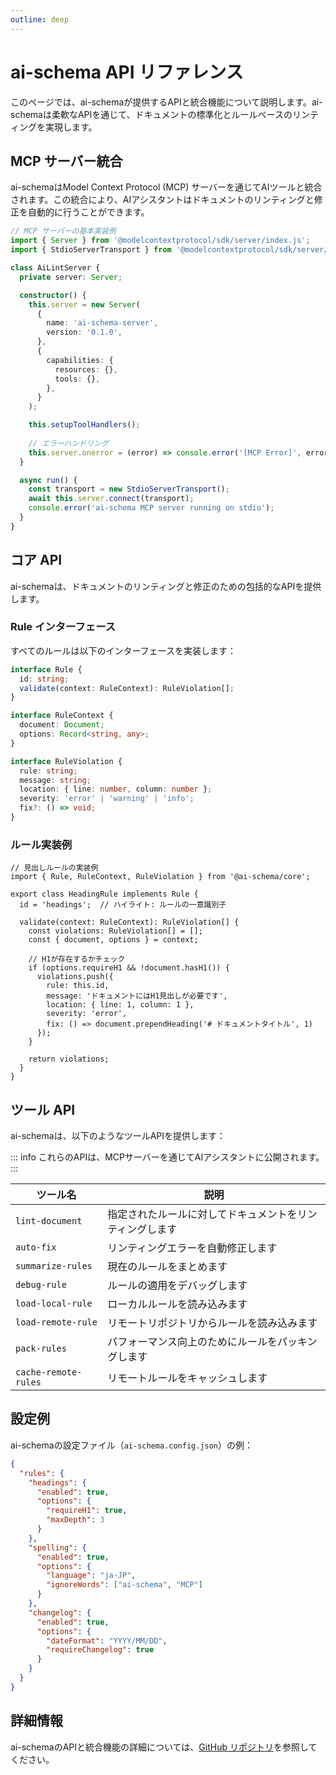 ```yaml
---
outline: deep
---
```


# ai-schema API リファレンス

このページでは、ai-schemaが提供するAPIと統合機能について説明します。ai-schemaは柔軟なAPIを通じて、ドキュメントの標準化とルールベースのリンティングを実現します。

## MCP サーバー統合

ai-schemaはModel Context Protocol (MCP) サーバーを通じてAIツールと統合されます。この統合により、AIアシスタントはドキュメントのリンティングと修正を自動的に行うことができます。

```typescript
// MCP サーバーの基本実装例
import { Server } from '@modelcontextprotocol/sdk/server/index.js';
import { StdioServerTransport } from '@modelcontextprotocol/sdk/server/stdio.js';

class AiLintServer {
  private server: Server;

  constructor() {
    this.server = new Server(
      {
        name: 'ai-schema-server',
        version: '0.1.0',
      },
      {
        capabilities: {
          resources: {},
          tools: {},
        },
      }
    );

    this.setupToolHandlers();
    
    // エラーハンドリング
    this.server.onerror = (error) => console.error('[MCP Error]', error);
  }

  async run() {
    const transport = new StdioServerTransport();
    await this.server.connect(transport);
    console.error('ai-schema MCP server running on stdio');
  }
}
```

## コア API

ai-schemaは、ドキュメントのリンティングと修正のための包括的なAPIを提供します。

### Rule インターフェース

すべてのルールは以下のインターフェースを実装します：

```typescript
interface Rule {
  id: string;
  validate(context: RuleContext): RuleViolation[];
}

interface RuleContext {
  document: Document;
  options: Record<string, any>;
}

interface RuleViolation {
  rule: string;
  message: string;
  location: { line: number, column: number };
  severity: 'error' | 'warning' | 'info';
  fix?: () => void;
}
```

### ルール実装例

```typescript{4-5}
// 見出しルールの実装例
import { Rule, RuleContext, RuleViolation } from '@ai-schema/core';

export class HeadingRule implements Rule {
  id = 'headings';  // ハイライト: ルールの一意識別子
  
  validate(context: RuleContext): RuleViolation[] {
    const violations: RuleViolation[] = [];
    const { document, options } = context;
    
    // H1が存在するかチェック
    if (options.requireH1 && !document.hasH1()) {
      violations.push({
        rule: this.id,
        message: 'ドキュメントにはH1見出しが必要です',
        location: { line: 1, column: 1 },
        severity: 'error',
        fix: () => document.prependHeading('# ドキュメントタイトル', 1)
      });
    }
    
    return violations;
  }
}
```

## ツール API

ai-schemaは、以下のようなツールAPIを提供します：

::: info
これらのAPIは、MCPサーバーを通じてAIアシスタントに公開されます。
:::

| ツール名 | 説明 |
|---------|------|
| `lint-document` | 指定されたルールに対してドキュメントをリンティングします |
| `auto-fix` | リンティングエラーを自動修正します |
| `summarize-rules` | 現在のルールをまとめます |
| `debug-rule` | ルールの適用をデバッグします |
| `load-local-rule` | ローカルルールを読み込みます |
| `load-remote-rule` | リモートリポジトリからルールを読み込みます |
| `pack-rules` | パフォーマンス向上のためにルールをパッキングします |
| `cache-remote-rules` | リモートルールをキャッシュします |

## 設定例

ai-schemaの設定ファイル（`ai-schema.config.json`）の例：

```json
{
  "rules": {
    "headings": {
      "enabled": true,
      "options": {
        "requireH1": true,
        "maxDepth": 3
      }
    },
    "spelling": {
      "enabled": true,
      "options": {
        "language": "ja-JP",
        "ignoreWords": ["ai-schema", "MCP"]
      }
    },
    "changelog": {
      "enabled": true,
      "options": {
        "dateFormat": "YYYY/MM/DD",
        "requireChangelog": true
      }
    }
  }
}
```

## 詳細情報

ai-schemaのAPIと統合機能の詳細については、[GitHub リポジトリ](https://github.com/ToyB0x/ai-schema)を参照してください。
